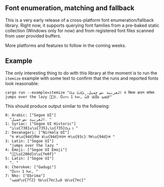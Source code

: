 ## Font enumeration, matching and fallback

This is a very early release of a cross-platform font enumeration/fallback library.
Right now, it supports querying font families from a pre-baked static collection (Windows only for now) and from registered font files scanned from user provided buffers.

More platforms and features to follow in the coming weeks.

## Example

The only interesting thing to do with this library at the moment is to run the `itemize`
example with some text to confirm that the runs and reported fonts look reasonable:

```
cargo run --example=itemize "العربية نص جميل. ܠܸܫܵܢܵܐ ܕܠܐ द क्विक ब्राउन फ़ॉक्स jumps over the lazy 🦸🏾‍♀️. Ꭰꮿꮩꮈ 1 Ꮒꭶꮣ, ߓߊߘߋ߲ ߕߐ߬ߡߊ ߟߎ߬" 
```

This should produce output similar to the following:
```
0: Arabic: ["Segoe UI"]
  "العربية نص جميل. "
1: Syriac: ["Segoe UI Historic"]
  "ܠ\u{738}ܫ\u{735}ܢ\u{735}ܐ ܕܠܐ "
2: Devanagari: ["Nirmala UI"]
  "द क\u{94d}विक ब\u{94d}राउन फ\u{93c}ॉक\u{94d}स "
3: Latin: ["Segoe UI"]
  "jumps over the lazy "
4: Emoji: ["Segoe UI Emoji"]
  "🦸🏾\u{200d}♀\u{fe0f}"
5: Latin: ["Segoe UI"]
  ". "
6: Cherokee: ["Gadugi"]
  "Ꭰꮿꮩꮈ 1 Ꮒꭶꮣ, "
7: Nko: ["Ebrima"]
  "ߓߊߘߋ\u{7f2} ߕߐ\u{7ec}ߡߊ ߟߎ\u{7ec}"
```
